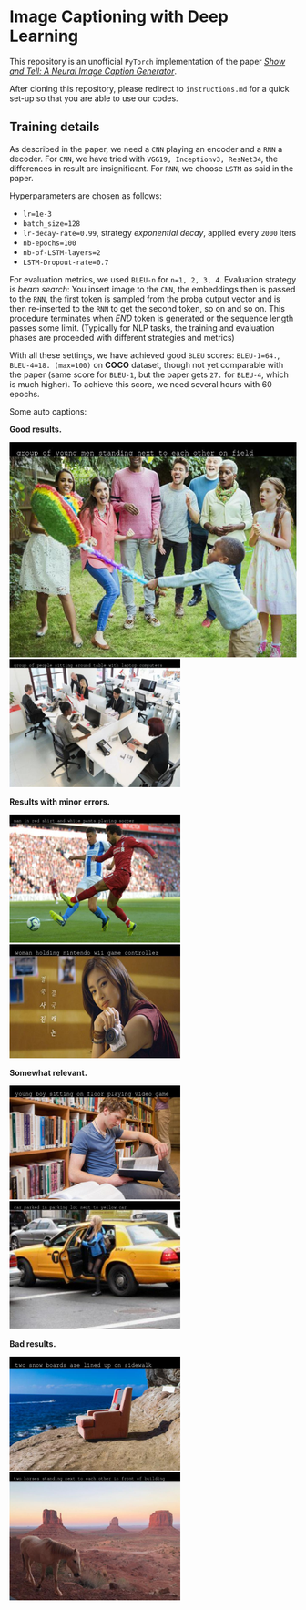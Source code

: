 # Image Captioning with Deep Learning

This repository is an unofficial `PyTorch` implementation of the paper [_Show and Tell: A Neural Image Caption Generator_](https://arxiv.org/pdf/1411.4555.pdf).

After cloning this repository, please redirect to `instructions.md` for a quick set-up so that you are able to use our codes.

## Training details

As described in the paper, we need a `CNN` playing an encoder and a `RNN` a decoder. For `CNN`, we have tried with `VGG19, Inceptionv3, ResNet34`, the differences in result are insignificant. For `RNN`, we choose `LSTM` as said in the paper.

Hyperparameters are chosen as follows:

* `lr=1e-3`
* `batch_size=128`
* `lr-decay-rate=0.99`, strategy _exponential decay_, applied every `2000` iters
* `nb-epochs=100`
* `nb-of-LSTM-layers=2`
* `LSTM-Dropout-rate=0.7`

For evaluation metrics, we used `BLEU-n` for `n=1, 2, 3, 4`. Evaluation strategy is _beam search_: You insert image to the `CNN`, the embeddings then is passed to the `RNN`, the first token is sampled from the proba output vector and is then re-inserted to the `RNN` to get the second token, so on and so on. This procedure terminates when _END_ token is generated or the sequence length passes some limit. (Typically for NLP tasks, the training and evaluation phases are proceeded with different strategies and metrics)

With all these settings, we have achieved good `BLEU` scores: `BLEU-1=64.`, `BLEU-4=18. (max=100)` on __COCO__ dataset, though not yet comparable with the paper (same score for `BLEU-1`, but the paper gets `27.` for `BLEU-4`, which is much higher). To achieve this score, we need several hours with 60 epochs.

Some auto captions:

__Good results.__

<img src="illus/2.jpg" alt="drawing" style="width:300"/>
<img src="illus/5.jpg" alt="drawing" style="width:300px"/>

__Results with minor errors.__

<img src="illus/foot.jpg" alt="drawing" style="width:300px;"/>
<img src="illus/7.jpg" alt="drawing" style="width:300px;"/>

__Somewhat relevant.__

<img src="illus/9.jpg" alt="drawing" style="width:300px;"/>
<img src="illus/taxi.jpg" alt="drawing" style="width:300px;"/>


__Bad results.__

<img src="illus/3.jpg" alt="drawing" style="width:300px;"/>
<img src="illus/4.jpg" alt="drawing" style="width:300px;"/>
